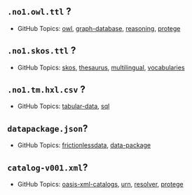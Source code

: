 ## `.no1.owl.ttl` ?
- GitHub Topics: [owl](https://github.com/topics/owl), [graph-database](https://github.com/topics/graph-database), [reasoning](https://github.com/topics/reasoning), [protege](https://github.com/topics/protege)

## `.no1.skos.ttl` ?
- GitHub Topics: [skos](https://github.com/topics/skos), [thesaurus](https://github.com/topics/thesaurus), [multilingual](https://github.com/topics/multilingual), [vocabularies](https://github.com/topics/vocabularies)

## `.no1.tm.hxl.csv` ?
- GitHub Topics: [tabular-data](https://github.com/topics/tabular-data), [sql](https://github.com/topics/sql)

## `datapackage.json`?
- GitHub Topics: [frictionlessdata](https://github.com/topics/frictionlessdata), [data-package](https://github.com/topics/data-package)

## `catalog-v001.xml`?
- GitHub Topics: [oasis-xml-catalogs](https://github.com/topics/oasis-xml-catalogs), [urn](https://github.com/topics/urn), [resolver](https://github.com/topics/resolver), [protege](https://github.com/topics/protege)
